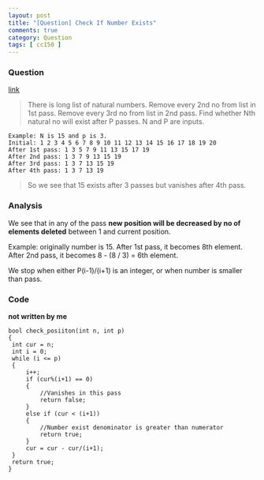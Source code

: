 ```yaml
---
layout: post
title: "[Question] Check If Number Exists"
comments: true
category: Question
tags: [ cc150 ]
---
```


### Question 

[link](http://tech-queries.blogspot.sg/2011/02/check-if-number-exist.html)

> There is long list of natural numbers. Remove every 2nd no from list in 1st pass. Remove every 3rd no from list in 2nd pass. Find whether Nth natural no will exist after P passes. N and P are inputs.

    Example: N is 15 and p is 3.
    Initial: 1 2 3 4 5 6 7 8 9 10 11 12 13 14 15 16 17 18 19 20
    After 1st pass: 1 3 5 7 9 11 13 15 17 19
    After 2nd pass: 1 3 7 9 13 15 19
    After 3rd pass: 1 3 7 13 15 19
    After 4th pass: 1 3 7 13 19

> So we see that 15 exists after 3 passes but vanishes after 4th pass.

### Analysis

We see that in any of the pass __new position will be decreased by no of elements deleted__ between 1 and current position. 

Example: originally number is 15. After 1st pass, it becomes 8th element. After 2nd pass, it becomes 8 - (8 / 3) = 6th element. 

We stop when either P(i-1)/(i+1) is an integer, or when number is smaller than pass. 

### Code

__not written by me__ 

    bool check_posiiton(int n, int p)  
    {  
     int cur = n;  
     int i = 0;  
     while (i <= p)  
     {  
         i++;  
         if (cur%(i+1) == 0)  
         {  
             //Vanishes in this pass  
             return false;  
         }  
         else if (cur < (i+1))  
         {  
             //Number exist denominator is greater than numerator  
             return true;  
         }  
         cur = cur - cur/(i+1);  
     }  
     return true;  
    }  
